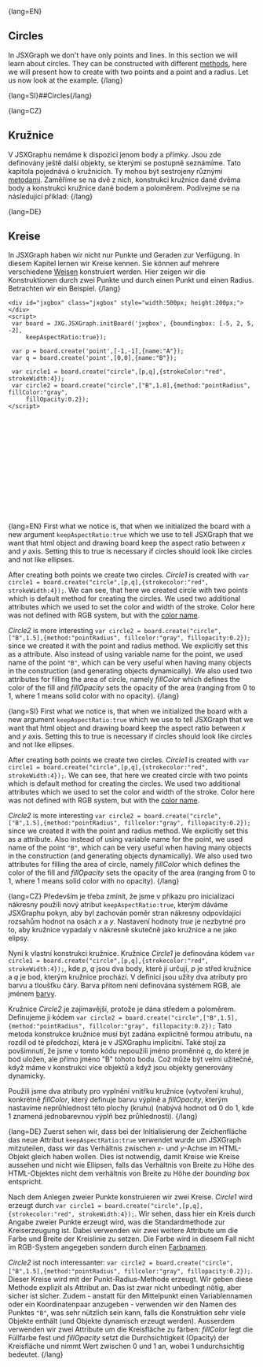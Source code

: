 {lang=EN}
## Circles

In JSXGraph we don't have only points and lines. In this section we will learn about circles. They can be constructed
with different [methods](https://jsxgraph.org/docs/symbols/JXG.Circle.html#method), here we will present how to
 create with two points and a point and a radius.
Let us now look at the example.
{/lang}

{lang=SI}##Circles{/lang}

{lang=CZ}
## Kružnice

V JSXGraphu nemáme k dispozici jenom body a přímky. Jsou zde definovány ještě další objekty, se kterými se postupně seznámíme.
Tato kapitola pojednává o kružnicích. Ty mohou být sestrojeny různými [metodami](https://jsxgraph.org/docs/symbols/JXG.Circle.html#method).
Zaměříme se na dvě z nich, konstrukci kružnice dané dvěma body a konstrukci kružnice dané bodem a poloměrem.
Podívejme se na následující příklad:
{/lang}

{lang=DE}
## Kreise

In JSXGraph haben wir nicht nur Punkte und Geraden zur Verfügung. In diesem Kapitel lernen wir Kreise kennen.
Sie können auf mehrere verschiedene [Weisen](https://jsxgraph.org/docs/symbols/JXG.Circle.html#method) konstruiert werden.
Hier zeigen wir die Konstruktionen durch zwei Punkte und durch einen Punkt und einen Radius.
Betrachten wir ein Beispiel.
{/lang}


```JS
<div id="jxgbox" class="jxgbox" style="width:500px; height:200px;"></div>
<script>
 var board = JXG.JSXGraph.initBoard('jxgbox', {boundingbox: [-5, 2, 5, -2],
     keepAspectRatio:true});

 var p = board.create('point',[-1,-1],{name:"A"});
 var q = board.create('point',[0,0],{name:"B"});

 var circle1 = board.create("circle",[p,q],{strokeColor:"red", strokeWidth:4});
 var circle2 = board.create("circle",["B",1.8],{method:"pointRadius", fillColor:"gray",
     fillOpacity:0.2});
</script>
```


<div id="jxgbox" class="jxgbox" style="width:500px; height:200px;"></div>
<script>
 var board = JXG.JSXGraph.initBoard('jxgbox', {boundingbox: [-5, 2, 5, -2],keepAspectRatio:true});
 var p = board.create('point',[-1,-1],{name:"A"});
 var q = board.create('point',[0,0],{name:"B"});
 var circle1 = board.create("circle",[p,q],{strokeColor:"red", strokeWidth:4});
 var circle2 = board.create("circle",["B",1.8],{method:"pointRadius", fillColor:"gray", fillOpacity:0.2});
</script>

{lang=EN}
First what we notice is, that when we initialized the board with a new argument `keepAspectRatio:true` which we use
to tell JSXGraph that we want that html object and drawing board keep the aspect ratio between $x$ and $y$ axis. Setting this to
true is necessary if circles should look like circles and not like ellipses.

After creating both points we create two circles. _Circle1_ is created with `var circle1 = board.create("circle",[p,q],{strokecolor:"red", strokeWidth:4});`.
We can see, that here we created circle with two points which is default method for creating the circles. We used
two additional attributes which we used to set the color and width of the stroke. Color here was not defined with
RGB system, but with the [color name](https://en.wikipedia.org/wiki/Web_colors).

_Circle2_ is more interesting `var circle2 = board.create("circle",["B",1.5],{method:"pointRadius", fillcolor:"gray", fillopacity:0.2});`
since we created it with the point and radius method. We explicitly set this as a attribute.
Also instead of using variable name for the point, we used name of the point `"B"`, which can be very useful when having
many objects in the construction (and generating objects dynamically). We also used two attributes for filling the area of circle,
namely _fillColor_ which defines the color of the fill and _fillOpacity_ sets the opacity of the area (ranging from $0$ to $1$, where $1$ means solid color with no opacity).
{/lang}

{lang=SI}
First what we notice is, that when we initialized the board with a new argument `keepAspectRatio:true` which we use
to tell JSXGraph that we want that html object and drawing board keep the aspect ratio between $x$ and $y$ axis. Setting this to
true is necessary if circles should look like circles and not like ellipses.

After creating both points we create two circles. _Circle1_ is created with `var circle1 = board.create("circle",[p,q],{strokecolor:"red", strokeWidth:4});`.
We can see, that here we created circle with two points which is default method for creating the circles. We used
two additional attributes which we used to set the color and width of the stroke. Color here was not defined with
RGB system, but with the [color name](https://en.wikipedia.org/wiki/Web_colors).

_Circle2_ is more interesting `var circle2 = board.create("circle",["B",1.5],{method:"pointRadius", fillcolor:"gray", fillopacity:0.2});`
since we created it with the point and radius method. We explicitly set this as a attribute.
Also instead of using variable name for the point, we used name of the point `"B"`, which can be very useful when having
many objects in the construction (and generating objects dynamically). We also used two attributes for filling the area of circle,
namely _fillColor_ which defines the color of the fill and _fillOpacity_ sets the opacity of the area (ranging from $0$ to $1$, where $1$ means solid color with no opacity).
{/lang}

{lang=CZ}
Především je třeba zmínit, že jsme v příkazu pro inicializaci nákresny použili nový atribut `keepAspectRatio:true`, kterým
dáváme JSXGraphu pokyn, aby byl zachován poměr stran nákresny odpovídající rozsahům hodnot na osách $x$ a $y$.
Nastavení hodnoty *true* je nezbytné pro to, aby kružnice vypadaly v nákresně skutečně jako kružnice a ne jako elipsy.

Nyní k vlastní konstrukci kružnice. Kružnice _Circle1_ je definována kódem `var circle1 = board.create("circle",[p,q],{strokecolor:"red", strokeWidth:4});`,
kde *p*, *q* jsou dva body, které jí určují, *p* je střed kružnice a *q* je bod, kterým kružnice prochází. V definici jsou užity dva
atributy pro barvu a tloušťku čáry. Barva přitom není definována systémem RGB, ale jménem [barvy](https://en.wikipedia.org/wiki/Web_colors).

Kružnice _Circle2_ je zajímavější, protože je dána středem a poloměrem. Definujeme ji kódem
`var circle2 = board.create("circle",["B",1.5],{method:"pointRadius", fillcolor:"gray", fillopacity:0.2});`
Tato metoda konstrukce kružnice musí být zadána explicitně formou atributu, na rozdíl od té předchozí, která je v JSXGraphu implicitní.
Také stojí za povšimnutí, že jsme v tomto kódu nepoužili jméno proměnné *q*, do které je bod uložen, ale přímo jméno "B" tohoto bodu.
Což může být velmi užitečné, když máme v konstrukci více objektů a když jsou objekty generovány dynamicky.

Použili jsme dva atributy pro vyplnění vnitřku kružnice (vytvoření kruhu), konkrétně _fillColor_, který definuje barvu
výplně a _fillOpacity_, kterým nastavíme neprůhlednost této plochy (kruhu)
(nabývá hodnot od $0$ do $1$, kde $1$ znamená jednobarevnou výplň bez průhlednosti).
{/lang}

{lang=DE}
Zuerst sehen wir, dass bei der Initialisierung der Zeichenfläche das neue Attribut `keepAspectRatio:true`
verwendet wurde um JSXGraph mitzuteilen, dass wir das Verhältnis zwischen $x$- und $y$-Achse im HTML-Objekt gleich haben wollen.
Dies ist notwendig, damit Kreise wie Kreise aussehen und nicht wie Ellipsen, falls das Verhältnis von Breite zu Höhe des HTML-Objektes
nicht dem verhältnis von Breite zu Höhe der *bounding box* entspricht.

Nach dem Anlegen zweier Punkte konstruieren wir zwei Kreise.
_Circle1_ wird erzeugt durch `var circle1 = board.create("circle",[p,q],{strokecolor:"red", strokeWidth:4});`.
Wir sehen, dass hier ein Kreis durch Angabe zweier Punkte erzeugt wird, was die Standardmethode zur Kreiserzeugung ist.
Dabei verwenden wir zwei weitere Attribute um die Farbe und Breite der Kreislinie zu setzen.
Die Farbe wird in diesem Fall nicht im RGB-System angegeben sondern durch einen [Farbnamen](https://en.wikipedia.org/wiki/Web_colors).

_Circle2_ ist noch interessanter: `var circle2 = board.create("circle",["B",1.5],{method:"pointRadius", fillcolor:"gray", fillopacity:0.2});`.
Dieser Kreise wird mit der Punkt-Radius-Methode erzeugt. Wir geben diese Methode explizit als Attribut an.
Das ist zwar nicht unbedingt nötig, aber sicher ist sicher.
Zudem - anstatt für den Mittelpunkt einen Variablennamen oder ein Koordinatenpaar anzugeben - verwenden wir den Namen des Punktes `"B"`,
was sehr nützlich sein kann, falls die Konstruktion sehr viele Objekte enthält (und Objekte dynamisch erzeugt werden).
Ausserdem verwenden wir zwei Attribute um die Kreisfläche zu färben: _fillColor_ legt die Füllfarbe fest und _fillOpacity_
setzt die Durchsichtigkeit (Opacity) der Kreisfläche und nimmt Wert zwischen
$0$ und $1$ an, wobei $1$ undurchsichtig bedeutet.
{/lang}


